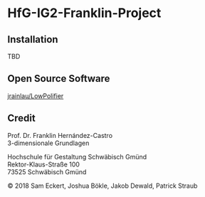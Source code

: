 # HfG-IG2-Franklin-Project

## Installation
TBD

## Open Source Software
[jrainlau/LowPolifier](https://github.com/jrainlau/LowPolifier)


## Credit
Prof. Dr. Franklin Hernández-Castro</br>
3-dimensionale Grundlagen


Hochschule für Gestaltung Schwäbisch Gmünd</br>
Rektor-Klaus-Straße 100</br>
73525 Schwäbisch Gmünd


© 2018 Sam Eckert, Joshua Bökle, Jakob Dewald, Patrick Straub
